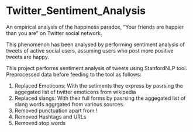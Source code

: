 Twitter_Sentiment_Analysis
==========================
An empirical analysis of the happiness paradox, “Your friends are happier than you are” on Twitter social network.

This phenomenon has been analysed by performing sentiment analysis of tweets of active social users, assuming users who post more positive tweets are happy.

This project performs sentiment analysis of tweets using StanfordNLP tool. Preprocessed data before feeding to the tool as follows:
1) Replaced Emoticons: With the setiments they express by pasrsing the aggegated list of twitter emoticons from wikipedia
2) Replaced slangs: With their full forms by pasrsing the aggegated list of slang words aggrgated from various sources.
3) Removed punctuation apart from !
4) Removed Hashtags and URLs
5) Removed stop words

 
